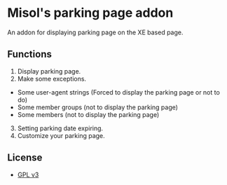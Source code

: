 # Misol's parking page addon
An addon for displaying parking page on the XE based page.

## Functions
1. Display parking page.
2. Make some exceptions.
  * Some user-agent strings (Forced to display the parking page or not to do)
  * Some member groups (not to display the parking page)
  * Some members (not to display the parking page)
3. Setting parking date expiring.
4. Customize your parking page.

## License
* [GPL v3](http://www.gnu.org/licenses/gpl-3.0.en.html)
